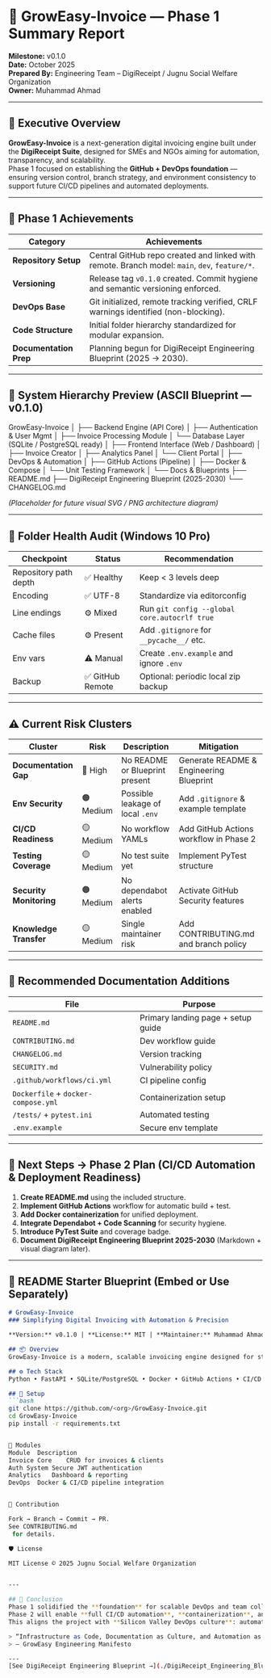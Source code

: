 # 🚀 GrowEasy-Invoice — Phase 1 Summary Report  
**Milestone:** v0.1.0  
**Date:** October 2025  
**Prepared By:** Engineering Team – DigiReceipt / Jugnu Social Welfare Organization  
**Owner:** Muhammad Ahmad  

---

## 🧭 Executive Overview  
**GrowEasy-Invoice** is a next-generation digital invoicing engine built under the **DigiReceipt Suite**, designed for SMEs and NGOs aiming for automation, transparency, and scalability.  
Phase 1 focused on establishing the **GitHub + DevOps foundation** — ensuring version control, branch strategy, and environment consistency to support future CI/CD pipelines and automated deployments.

---

## 🧩 Phase 1 Achievements

| Category | Achievements |
|-----------|--------------|
| **Repository Setup** | Central GitHub repo created and linked with remote. Branch model: `main`, `dev`, `feature/*`. |
| **Versioning** | Release tag `v0.1.0` created. Commit hygiene and semantic versioning enforced. |
| **DevOps Base** | Git initialized, remote tracking verified, CRLF warnings identified (non-blocking). |
| **Code Structure** | Initial folder hierarchy standardized for modular expansion. |
| **Documentation Prep** | Planning begun for DigiReceipt Engineering Blueprint (2025 → 2030). |

---

## 🧱 System Hierarchy Preview (ASCII Blueprint — v0.1.0)

GrowEasy-Invoice
│
├── Backend Engine (API Core)
│ ├── Authentication & User Mgmt
│ ├── Invoice Processing Module
│ └── Database Layer (SQLite / PostgreSQL ready)
│
├── Frontend Interface (Web / Dashboard)
│ ├── Invoice Creator
│ ├── Analytics Panel
│ └── Client Portal
│
├── DevOps & Automation
│ ├── GitHub Actions (Pipeline)
│ ├── Docker & Compose
│ └── Unit Testing Framework
│
└── Docs & Blueprints
├── README.md
├── DigiReceipt Engineering Blueprint (2025-2030)
└── CHANGELOG.md

*(Placeholder for future visual SVG / PNG architecture diagram)*  

---

## 🧾 Folder Health Audit (Windows 10 Pro)

| Checkpoint | Status | Recommendation |
|-------------|---------|----------------|
| Repository path depth | ✅ Healthy | Keep < 3 levels deep |
| Encoding | ✅ UTF-8 | Standardize via editorconfig |
| Line endings | ⚙️ Mixed | Run `git config --global core.autocrlf true` |
| Cache files | ⚙️ Present | Add `.gitignore` for `__pycache__/` etc. |
| Env vars | ⚠️ Manual | Create `.env.example` and ignore `.env` |
| Backup | ✅ GitHub Remote | Optional: periodic local zip backup |

---

## ⚠️ Current Risk Clusters

| Cluster | Risk | Description | Mitigation |
|----------|------|--------------|-------------|
| **Documentation Gap** | 🔴 High | No README or Blueprint present | Generate README & Engineering Blueprint |
| **Env Security** | 🟠 Medium | Possible leakage of local `.env` | Add `.gitignore` & example template |
| **CI/CD Readiness** | 🟡 Medium | No workflow YAMLs | Add GitHub Actions workflow in Phase 2 |
| **Testing Coverage** | 🟡 Medium | No test suite yet | Implement PyTest structure |
| **Security Monitoring** | 🟠 Medium | No dependabot alerts enabled | Activate GitHub Security features |
| **Knowledge Transfer** | 🟡 Medium | Single maintainer risk | Add CONTRIBUTING.md and branch policy |

---

## 📘 Recommended Documentation Additions

| File | Purpose |
|------|----------|
| `README.md` | Primary landing page + setup guide |
| `CONTRIBUTING.md` | Dev workflow guide |
| `CHANGELOG.md` | Version tracking |
| `SECURITY.md` | Vulnerability policy |
| `.github/workflows/ci.yml` | CI pipeline config |
| `Dockerfile` + `docker-compose.yml` | Containerization setup |
| `/tests/` + `pytest.ini` | Automated testing |
| `.env.example` | Secure env template |

---

## 🧭 Next Steps → Phase 2 Plan (CI/CD Automation & Deployment Readiness)

1. **Create README.md** using the included structure.  
2. **Implement GitHub Actions** workflow for automatic build + test.  
3. **Add Docker containerization** for unified deployment.  
4. **Integrate Dependabot + Code Scanning** for security hygiene.  
5. **Introduce PyTest Suite** and coverage badge.  
6. **Document DigiReceipt Engineering Blueprint 2025-2030** (Markdown + visual diagram later).  

---

## 🧱 README Starter Blueprint (Embed or Use Separately)

```markdown
# GrowEasy-Invoice  
### Simplifying Digital Invoicing with Automation & Precision  

**Version:** v0.1.0 | **License:** MIT | **Maintainer:** Muhammad Ahmad  

## 📦 Overview  
GrowEasy-Invoice is a modern, scalable invoicing engine designed for startups, SMEs, and NGOs.  

## ⚙️ Tech Stack  
Python • FastAPI • SQLite/PostgreSQL • Docker • GitHub Actions • CI/CD  

## 🚀 Setup  
```bash
git clone https://github.com/<org>/GrowEasy-Invoice.git
cd GrowEasy-Invoice
pip install -r requirements.txt


🧱 Modules
Module	Description
Invoice Core	CRUD for invoices & clients
Auth System	Secure JWT authentication
Analytics	Dashboard & reporting
DevOps	Docker & CI/CD pipeline integration


🤝 Contribution

Fork → Branch → Commit → PR.
See CONTRIBUTING.md
 for details.

🛡️ License

MIT License © 2025 Jugnu Social Welfare Organization


---

## 🧭 Conclusion  
Phase 1 solidified the **foundation** for scalable DevOps and team collaboration.  
Phase 2 will enable **full CI/CD automation**, **containerization**, and **deployment readiness**.  
This aligns the project with **Silicon Valley DevOps culture**: automation-first, documentation-driven, and security-embedded.

> “Infrastructure as Code, Documentation as Culture, and Automation as a Habit.”  
> — GrowEasy Engineering Manifesto

---
[See DigiReceipt Engineering Blueprint →](./DigiReceipt_Engineering_Blueprint_2025-2030.md)


